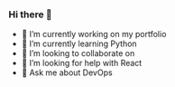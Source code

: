 ### Hi there 👋


- 🔭 I’m currently working on my portfolio
- 🌱 I’m currently learning Python
- 👯 I’m looking to collaborate on 
- 🤔 I’m looking for help with React
- 💬 Ask me about DevOps 
